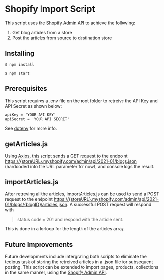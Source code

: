 # Shopify Import Script
This script uses the [Shopify Admin API](https://shopify.dev/docs/admin-api) to achieve the following:

1) Get blog articles from a store
2) Post the articles from source to destination store
## Installing
```
$ npm install
```
```
$ npm start
```
## Prerequisites 
This script requires a .env file on the root folder to retreive the API Key and API Secret as shown below:
```
apiKey = 'YOUR API KEY'
apiSecret = 'YOUR API SECRET'
```
See [dotenv](https://www.npmjs.com/package/dotenv) for more info.

## getArticles.js
Using [Axios](https://github.com/axios/axios), this script sends a GET request to the endpoint [https://{storeURL}.myshopify.com/admin/api/2021-01/blogs.json](https://{storeURL}.myshopify.com/admin/api/2021-01/blogs.json) (hardcoded into the URL parameter for now), and console logs the result.

## importArticles.js
After retreving all the articles, importArticles.js can be used to send a POST request to the endpoint [https://{storeURL}.myshopify.com/admin/api/2021-01/blogs/{blogID}/articles.json](https://{storeURL}.myshopify.com/admin/api/2021-01/blogs/{blogID}/articles.json). A successful POST request will respond with 
>status code = 201
and respond with the article sent. 

This is done in a forloop for the length of the articles array.

## Future Improvements
Future developments include intergrating both scripts to eliminate the tedious task of storing the retreived articles in a .json file for subsequent posting. This script can be extended to import pages, products, collections in the same manner, using the [Shopify Admin API](https://shopify.dev/docs/admin-api).